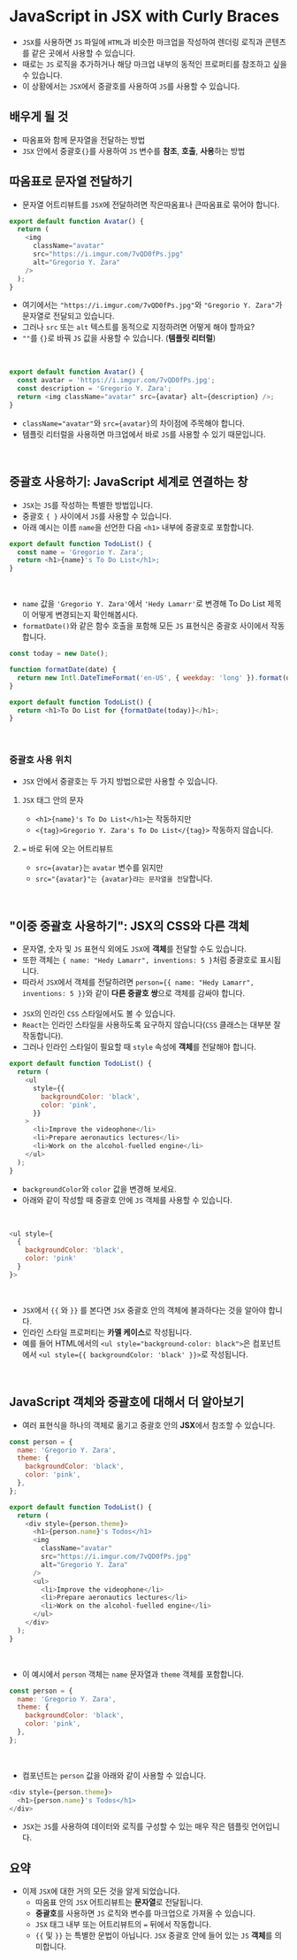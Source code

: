 # JavaScript in JSX with Curly Braces

- `JSX`를 사용하면 `JS` 파일에 `HTML`과 비슷한 마크업을 작성하여 렌더링 로직과 콘텐츠를 같은 곳에서 사용할 수 있습니다.
- 때로는 `JS` 로직을 추가하거나 해당 마크업 내부의 동적인 프로퍼티를 참조하고 싶을 수 있습니다.
- 이 상황에서는 `JSX`에서 중괄호를 사용하여 `JS`를 사용할 수 있습니다.

## 배우게 될 것

- 따옴표와 함께 문자열을 전달하는 방법
- `JSX` 안에서 중괄호`{}`를 사용하여 `JS` 변수를 **참조**, **호출**, **사용**하는 방법

## 따옴표로 문자열 전달하기

- 문자열 어트리뷰트를 `JSX`에 전달하려면 작은따옴표나 큰따옴표로 묶어야 합니다.

```js
export default function Avatar() {
  return (
    <img
      className="avatar"
      src="https://i.imgur.com/7vQD0fPs.jpg"
      alt="Gregorio Y. Zara"
    />
  );
}
```

- 여기에서는 `"https://i.imgur.com/7vQD0fPs.jpg"`와 `"Gregorio Y. Zara"`가 문자열로 전달되고 있습니다.
- 그러나 `src` 또는 `alt` 텍스트를 동적으로 지정하려면 어떻게 해야 할까요?
- `""`를 `{}`로 바꿔 `JS` 값을 사용할 수 있습니다. (**템플릿 리터럴**)

<br>

```js
export default function Avatar() {
  const avatar = 'https://i.imgur.com/7vQD0fPs.jpg';
  const description = 'Gregorio Y. Zara';
  return <img className="avatar" src={avatar} alt={description} />;
}
```

- `className="avatar"`와 `src={avatar}`의 차이점에 주목해야 합니다.
- 템플릿 리터럴을 사용하면 마크업에서 바로 `JS`를 사용할 수 있기 때문입니다.

<br>

## 중괄호 사용하기: JavaScript 세계로 연결하는 창

- `JSX`는 `JS`를 작성하는 특별한 방법입니다.
- 중괄호 `{ }` 사이에서 `JS`를 사용할 수 있습니다.
- 아래 예시는 이름 `name`을 선언한 다음 `<h1>` 내부에 중괄호로 포함합니다.

```js
export default function TodoList() {
  const name = 'Gregorio Y. Zara';
  return <h1>{name}'s To Do List</h1>;
}
```

<br>

- `name` 값을 `'Gregorio Y. Zara'`에서 `'Hedy Lamarr'`로 변경해 To Do List 제목이 어떻게 변경되는지 확인해봅시다.
- `formatDate()`와 같은 함수 호출을 포함해 모든 `JS` 표현식은 중괄호 사이에서 작동합니다.

```js
const today = new Date();

function formatDate(date) {
  return new Intl.DateTimeFormat('en-US', { weekday: 'long' }).format(date);
}

export default function TodoList() {
  return <h1>To Do List for {formatDate(today)}</h1>;
}
```

<br>

### 중괄호 사용 위치

- `JSX` 안에서 중괄호는 두 가지 방법으로만 사용할 수 있습니다.

1. `JSX` 태그 안의 문자

   - `<h1>{name}'s To Do List</h1>`는 작동하지만
   - `<{tag}>Gregorio Y. Zara's To Do List</{tag}>` 작동하지 않습니다.

2. `=` 바로 뒤에 오는 어트리뷰트

   - `src={avatar}`는 `avatar` 변수를 읽지만
   - `src="{avatar}"는 {avatar}랴는 문자열을 전달`합니다.

<br>

## "이중 중괄호 사용하기": JSX의 CSS와 다른 객체

- 문자열, 숫자 및 `JS` 표현식 외에도 `JSX`에 **객체**를 전달할 수도 있습니다.
- 또한 객체는 `{ name: "Hedy Lamarr", inventions: 5 }`처럼 중괄호로 표시됩니다.
- 따라서 `JSX`에서 객체를 전달하려면 `person={{ name: "Hedy Lamarr", inventions: 5 }}`와 같이 **다른 중괄호 쌍**으로 객체를 감싸야 합니다.
  <br><br>
- `JSX`의 인라인 `CSS` 스타일에서도 볼 수 있습니다.
- `React`는 인라인 스타일을 사용하도록 요구하지 않습니다(`CSS` 클래스는 대부분 잘 작동합니다).
- 그러나 인라인 스타일이 필요할 때 `style` 속성에 **객체**를 전달해야 합니다.

```js
export default function TodoList() {
  return (
    <ul
      style={{
        backgroundColor: 'black',
        color: 'pink',
      }}
    >
      <li>Improve the videophone</li>
      <li>Prepare aeronautics lectures</li>
      <li>Work on the alcohol-fuelled engine</li>
    </ul>
  );
}
```

- `backgroundColor`와 `color` 값을 변경해 보세요.
- 아래와 같이 작성할 때 중괄호 안에 `JS` 객체를 사용할 수 있습니다.

<br>

```js
<ul style={
  {
    backgroundColor: 'black',
    color: 'pink'
  }
}>
```

<br>

- `JSX`에서 `{{` 와 `}}` 를 본다면 `JSX` 중괄호 안의 객체에 불과하다는 것을 알아야 합니다.
- 인라인 스타일 프로퍼티는 **카멜 케이스**로 작성됩니다.
- 예를 들어 HTML에서의 `<ul style="background-color: black">`은 컴포넌트에서 `<ul style={{ backgroundColor: 'black' }}>`로 작성됩니다.

<br>

## JavaScript 객체와 중괄호에 대해서 더 알아보기

- 여러 표현식을 하나의 객체로 옮기고 중괄호 안의 **JSX**에서 참조할 수 있습니다.

```js
const person = {
  name: 'Gregorio Y. Zara',
  theme: {
    backgroundColor: 'black',
    color: 'pink',
  },
};

export default function TodoList() {
  return (
    <div style={person.theme}>
      <h1>{person.name}'s Todos</h1>
      <img
        className="avatar"
        src="https://i.imgur.com/7vQD0fPs.jpg"
        alt="Gregorio Y. Zara"
      />
      <ul>
        <li>Improve the videophone</li>
        <li>Prepare aeronautics lectures</li>
        <li>Work on the alcohol-fuelled engine</li>
      </ul>
    </div>
  );
}
```

<br>

- 이 예시에서 `person` 객체는 `name` 문자열과 `theme` 객체를 포함합니다.

```js
const person = {
  name: 'Gregorio Y. Zara',
  theme: {
    backgroundColor: 'black',
    color: 'pink',
  },
};
```

<br>

- 컴포넌트는 `person` 값을 아래와 같이 사용할 수 있습니다.

```js
<div style={person.theme}>
  <h1>{person.name}'s Todos</h1>
</div>
```

- `JSX`는 `JS`를 사용하여 데이터와 로직를 구성할 수 있는 매우 작은 템플릿 언어입니다.

## 요약

- 이제 `JSX`에 대한 거의 모든 것을 알게 되었습니다.
  - 따옴표 안의 `JSX` 어트리뷰트는 **문자열**로 전달됩니다.
  - **중괄호**를 사용하면 `JS` 로직와 변수를 마크업으로 가져올 수 있습니다.
  - `JSX` 태그 내부 또는 어트리뷰트의 `=` 뒤에서 작동합니다.
  - `{{` 및 `}}` 는 특별한 문법이 아닙니다. `JSX` 중괄호 안에 들어 있는 `JS` **객체**를 의미합니다.
